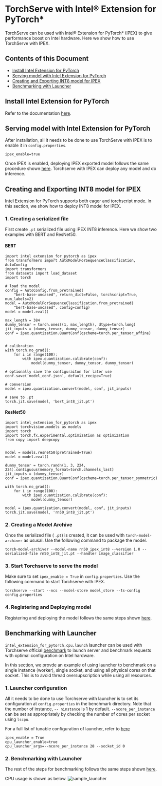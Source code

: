 # TorchServe with Intel® Extension for PyTorch*

TorchServe can be used with Intel® Extension for PyTorch* (IPEX) to give performance boost on Intel hardware. 
Here we show how to use TorchServe with IPEX.

## Contents of this Document 
* [Install Intel Extension for PyTorch](#install-intel-extension-for-pytorch)
* [Serving model with Intel Extension for PyTorch](#serving-model-with-intel-extension-for-pytorch)
* [Creating and Exporting INT8 model for IPEX](#creating-and-exporting-int8-model-for-ipex)
* [Benchmarking with Launcher](#benchmarking-with-launcher)


## Install Intel Extension for PyTorch 
Refer to the documentation [here](https://github.com/intel/intel-extension-for-pytorch#installation). 

## Serving model with Intel Extension for PyTorch  
After installation, all it needs to be done to use TorchServe with IPEX is to enable it in `config.properties`. 
```
ipex_enable=true
```
Once IPEX is enabled, deploying IPEX exported model follows the same procedure shown [here](https://pytorch.org/serve/use_cases.html). Torchserve with IPEX can deploy any model and do inference. 

## Creating and Exporting INT8 model for IPEX
Intel Extension for PyTorch supports both eager and torchscript mode. In this section, we show how to deploy INT8 model for IPEX. 

### 1. Creating a serialized file 
First create `.pt` serialized file using IPEX INT8 inference. Here we show two examples with BERT and ResNet50. 

#### BERT

```
import intel_extension_for_pytorch as ipex
from transformers import AutoModelForSequenceClassification, AutoConfig
import transformers
from datasets import load_dataset
import torch

# load the model 
config = AutoConfig.from_pretrained(
    "bert-base-uncased", return_dict=False, torchscript=True, num_labels=2)
model = AutoModelForSequenceClassification.from_pretrained(
    "bert-base-uncased", config=config)
model = model.eval()

max_length = 384 
dummy_tensor = torch.ones((1, max_length), dtype=torch.long)
jit_inputs = (dummy_tensor, dummy_tensor, dummy_tensor)
conf = ipex.quantization.QuantConf(qscheme=torch.per_tensor_affine)


# calibration 
with torch.no_grad():
    for i in range(100):
        with ipex.quantization.calibrate(conf):
            model(dummy_tensor, dummy_tensor, dummy_tensor)

# optionally save the configuraiton for later use 
conf.save(‘model_conf.json’, default_recipe=True)

# conversion 
model = ipex.quantization.convert(model, conf, jit_inputs)

# save to .pt 
torch.jit.save(model, 'bert_int8_jit.pt')
```

#### ResNet50 

```
import intel_extension_for_pytorch as ipex
import torchvision.models as models
import torch
import torch.fx.experimental.optimization as optimization
from copy import deepcopy


model = models.resnet50(pretrained=True)
model = model.eval()

dummy_tensor = torch.randn(1, 3, 224, 224).contiguous(memory_format=torch.channels_last)
jit_inputs = (dummy_tensor)
conf = ipex.quantization.QuantConf(qscheme=torch.per_tensor_symmetric)

with torch.no_grad():
	for i in range(100):
		with ipex.quantization.calibrate(conf):
			model(dummy_tensor)

model = ipex.quantization.convert(model, conf, jit_inputs)
torch.jit.save(model, 'rn50_int8_jit.pt')
```
### 2. Creating a Model Archive 
Once the serialized file ( `.pt`) is created, it can be used with `torch-model-archiver` as ususal. Use the following command to package the model.  
```
torch-model-archiver --model-name rn50_ipex_int8 --version 1.0 --serialized-file rn50_int8_jit.pt --handler image_classifier 
```
### 3. Start Torchserve to serve the model 
Make sure to set `ipex_enable = True` in `config.properties`. Use the following command to start Torchserve with IPEX. 
```
torchserve --start --ncs --model-store model_store --ts-config config.properties
```

### 4. Registering and Deploying model 
Registering and deploying the model follows the same steps shown [here](https://pytorch.org/serve/use_cases.html). 

## Benchmarking with Launcher 
`intel_extension_for_pytorch.cpu.launch` launcher can be used with Torchserve official [benchmark](https://github.com/pytorch/serve/tree/master/benchmarks) to launch server and benchmark requests with optimal configuration on Intel hardware. 

In this section, we provde an example of using launcher to benchmark on a single instance (worker), single socket, and using all physical cores on that socket. This is to avoid thread oversupscription while using all resources. 

### 1. Launcher configuration   
All it needs to be done to use Torchserve with launcher is to set its configuration at `config.properties` in the benchmark directory. Note that the number of instance, `-- ninstance` is 1 by default. `--ncore_per_instance` can be set as appropriately by checking the number of cores per socket using `lscpu`. 

For a full list of tunable configuration of launcher, refer to [here](https://github.com/intel/intel-extension-for-pytorch/blob/master/docs/tutorials/performance_tuning/launch_script.md)

```
ipex_enable = True
cpu_launcher_enable=true
cpu_launcher_args=--ncore_per_instance 28 --socket_id 0
```

### 2. Benchmarking with Launcher 
The rest of the steps for benchmarking follows the same steps shown [here](https://github.com/pytorch/serve/tree/master/benchmarks).

CPU usage is shown as below. 
![sample_launcher](https://user-images.githubusercontent.com/93151422/143912711-cacbd38b-4be9-430a-810b-e5d3a9be9732.gif)
